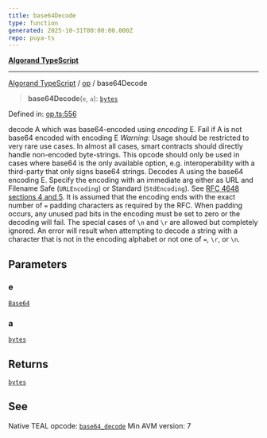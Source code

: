 ```yaml
---
title: base64Decode
type: function
generated: 2025-10-31T00:00:00.000Z
repo: puya-ts
---
```


[**Algorand TypeScript**](docs/_md/README)

---

[Algorand TypeScript](docs/_md/modules) / [op](/reference/algorand-typescript/api/op/readme/) / base64Decode

> **base64Decode**(`e`, `a`): [`bytes`](/reference/algorand-typescript/api/index/type-aliases/bytes/)

Defined in: [op.ts:556](https://github.com/algorandfoundation/puya-ts/blob/main/packages/algo-ts/src/op.ts#L556)

decode A which was base64-encoded using _encoding_ E. Fail if A is not base64 encoded with encoding E
_Warning_: Usage should be restricted to very rare use cases. In almost all cases, smart contracts should directly handle non-encoded byte-strings. This opcode should only be used in cases where base64 is the only available option, e.g. interoperability with a third-party that only signs base64 strings.
Decodes A using the base64 encoding E. Specify the encoding with an immediate arg either as URL and Filename Safe (`URLEncoding`) or Standard (`StdEncoding`). See [RFC 4648 sections 4 and 5](https://rfc-editor.org/rfc/rfc4648.html#section-4). It is assumed that the encoding ends with the exact number of `=` padding characters as required by the RFC. When padding occurs, any unused pad bits in the encoding must be set to zero or the decoding will fail. The special cases of `\n` and `\r` are allowed but completely ignored. An error will result when attempting to decode a string with a character that is not in the encoding alphabet or not one of `=`, `\r`, or `\n`.

## Parameters

### e

[`Base64`](/reference/algorand-typescript/api/op/enumerations/base64/)

### a

[`bytes`](/reference/algorand-typescript/api/index/type-aliases/bytes/)

## Returns

[`bytes`](/reference/algorand-typescript/api/index/type-aliases/bytes/)

## See

Native TEAL opcode: [`base64_decode`](https://dev.algorand.co/reference/algorand-teal/opcodes#base64_decode)
Min AVM version: 7
